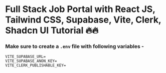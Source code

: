 # Full Stack Job Portal with React JS, Tailwind CSS, Supabase, Vite, Clerk, Shadcn UI Tutorial 🔥🔥
### Make sure to create a `.env` file with following variables -

```
VITE_SUPABASE_URL=
VITE_SUPABASE_ANON_KEY=
VITE_CLERK_PUBLISHABLE_KEY=
```

